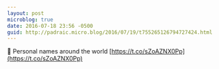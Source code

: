```yaml
---
layout: post
microblog: true
date: 2016-07-18 23:56 -0500
guid: http://padraic.micro.blog/2016/07/19/t755265126794727424.html
---
```

🔗 Personal names around the world [https://t.co/sZoAZNX0Pp](https://t.co/sZoAZNX0Pp)
